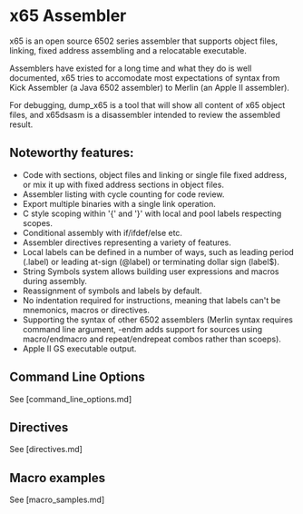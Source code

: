 # x65 Assembler

x65 is an open source 6502 series assembler that supports object files,
linking, fixed address assembling and a relocatable executable.

Assemblers have existed for a long time and what they do is well documented,
x65 tries to accomodate most expectations of syntax from Kick Assembler (a
Java 6502 assembler) to Merlin (an Apple II assembler).

For debugging, dump_x65 is a tool that will show all content of x65 object
files, and x65dsasm is a disassembler intended to review the assembled
result. 

## Noteworthy features:

* Code with sections, object files and linking or single file fixed
  address, or mix it up with fixed address sections in object files.
* Assembler listing with cycle counting for code review.
* Export multiple binaries with a single link operation.
* C style scoping within '{' and '}' with local and pool labels
  respecting scopes.
* Conditional assembly with if/ifdef/else etc.
* Assembler directives representing a variety of features.
* Local labels can be defined in a number of ways, such as leading
  period (.label) or leading at-sign (@label) or terminating
  dollar sign (label$).
* String Symbols system allows building user expressions and macros
  during assembly.
* Reassignment of symbols and labels by default.
* No indentation required for instructions, meaning that labels can't
  be mnemonics, macros or directives.
* Supporting the syntax of other 6502 assemblers (Merlin syntax
  requires command line argument, -endm adds support for sources
  using macro/endmacro and repeat/endrepeat combos rather
  than scoeps).
* Apple II GS executable output.

## Command Line Options

See [command_line_options.md]

## Directives

See [directives.md]

## Macro examples

See [macro_samples.md]